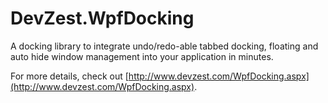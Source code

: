 # DevZest.WpfDocking

A docking library to integrate undo/redo-able tabbed docking, floating and auto hide window management into your application in minutes.

For more details, check out [http://www.devzest.com/WpfDocking.aspx](http://www.devzest.com/WpfDocking.aspx).